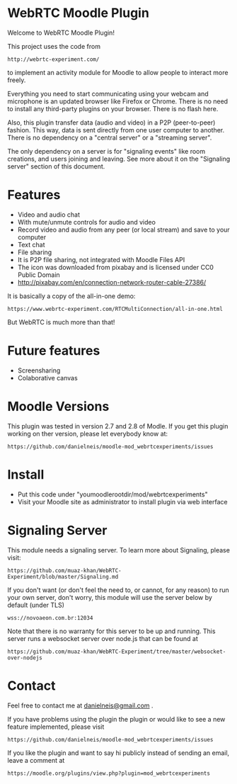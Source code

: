 WebRTC Moodle Plugin
====================

Welcome to WebRTC Moodle Plugin!

This project uses the code from

    http://webrtc-experiment.com/

to implement an activity module for Moodle to allow people to interact more freely.

Everything you need to start communicating using
your webcam and microphone is an updated browser
like Firefox or Chrome. There is no need to install
any third-party plugins on your browser.
There is no flash here.

Also, this plugin transfer data (audio and video)
in a P2P (peer-to-peer) fashion. This way, data is sent
directly from one user computer to another. There is
no dependency on a "central server" or a "streaming server".

The only dependency on a server is for "signaling events"
like room creations, and users joining and leaving.
See more about it on the "Signaling server" section of this
document.

Features
========

* Video and audio chat
 * With mute/unmute controls for audio and video
* Record video and audio from any peer (or local stream) and save to your computer
* Text chat
* File sharing
 * It is P2P file sharing, not integrated with Moodle Files API
* The icon was downloaded from pixabay and is licensed under CC0 Public Domain
 * http://pixabay.com/en/connection-network-router-cable-27386/

It is basically a copy of the all-in-one demo:

    https://www.webrtc-experiment.com/RTCMultiConnection/all-in-one.html

But WebRTC is much more than that!

Future features
===============

* Screensharing
* Colaborative canvas

Moodle Versions
===============

This plugin was tested in version 2.7 and 2.8 of Modle.
If you get this plugin working on ther version, please
let everybody know at:

    https://github.com/danielneis/moodle-mod_webrtcexperiments/issues

Install
=======

* Put this code under "youmoodlerootdir/mod/webrtcexperiments"
* Visit your Moodle site as administrator to install plugin via web interface

Signaling Server
================

This module needs a signaling server.
To learn more about Signaling, please visit:

    https://github.com/muaz-khan/WebRTC-Experiment/blob/master/Signaling.md

If you don't want (or don't feel the need to, or cannot,
for any reason) to run your own server, don't worry,
this module will use the server below by default (under TLS)

    wss://novoaeon.com.br:12034

Note that there is no warranty for this server to be up and running.
This server runs a websocket server over node.js that can be found at

    https://github.com/muaz-khan/WebRTC-Experiment/tree/master/websocket-over-nodejs

Contact
=======

Feel free to contact me at danielneis@gmail.com .

If you have problems using the plugin the plugin or would like
to see a new feature implemented, please visit

    https://github.com/danielneis/moodle-mod_webrtcexperiments/issues

If you like the plugin and want to say hi publicly instead of
sending an email, leave a comment at

    https://moodle.org/plugins/view.php?plugin=mod_webrtcexperiments
